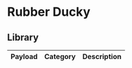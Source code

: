 # Rubber Ducky

## Library
|Payload|Category|Description|                                                                                                                                                                                                                
|--|--|--|
